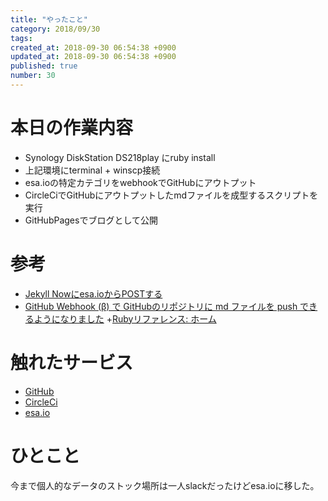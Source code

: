 ```yaml
---
title: "やったこと"
category: 2018/09/30
tags: 
created_at: 2018-09-30 06:54:38 +0900
updated_at: 2018-09-30 06:54:38 +0900
published: true
number: 30
---
```


# 本日の作業内容
+ Synology DiskStation DS218play にruby install
+ 上記環境にterminal + winscp接続
+ esa.ioの特定カテゴリをwebhookでGitHubにアウトプット
+ CircleCiでGitHubにアウトプットしたmdファイルを成型するスクリプトを実行
+ GitHubPagesでブログとして公開

# 参考
+ [Jekyll Nowにesa.ioからPOSTする](https://blog.waft.me/2016/09/19/esa-circl-ci/)
+ [GitHub Webhook (β) で GitHubのリポジトリに md ファイルを push できるようになりました](https://docs.esa.io/posts/176)
+[Rubyリファレンス: ホーム](https://ref.xaio.jp/ruby)

# 触れたサービス
+ [GitHub](https://github.com)
+ [CircleCi](https://circleci.com/)
+ [esa.io]()

# ひとこと
今まで個人的なデータのストック場所は一人slackだったけどesa.ioに移した。
